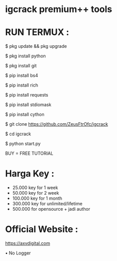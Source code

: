 # igcrack premium++ tools


# RUN TERMUX :

$ pkg update && pkg upgrade

$ pkg install python

$ pkg install git

$ pip install bs4

$ pip install rich

$ pip install requests

$ pip install stdiomask

$ pip install cython

$ git clone https://github.com/ZeusFtrOfc/igcrack

$ cd igcrack

$ python start.py


BUY = FREE TUTORIAL

# Harga Key :
- 25.000 key for 1 week
- 50.000 key for 2 week
- 100.000 key for 1 month
- 300.000 key for unlimited/lifetime
- 500.000 for opensource + jadi author

# Official Website :
https://axvdigital.com

• No Logger
